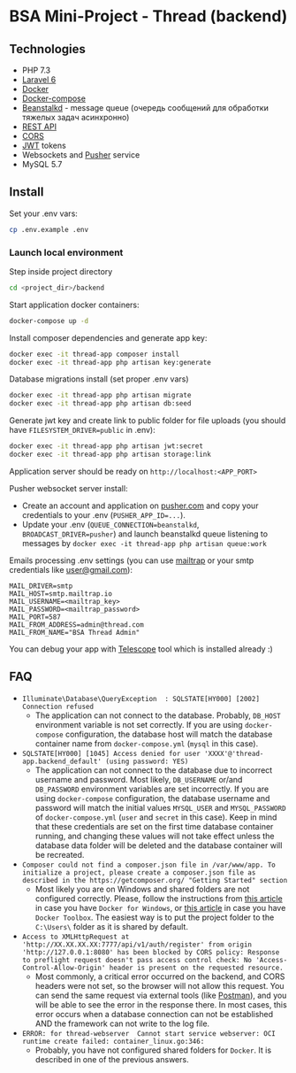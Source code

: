 # BSA Mini-Project - Thread (backend)

## Technologies

* PHP 7.3
* [Laravel 6](https://laravel.com)
* [Docker](https://www.docker.com/)
* [Docker-compose](https://docs.docker.com/compose/)
* [Beanstalkd](https://github.com/beanstalkd/beanstalkd) - message queue (очередь сообщений для обработки тяжелых задач асинхронно)
* [REST API](https://ru.wikipedia.org/wiki/REST)
* [CORS](https://developer.mozilla.org/ru/docs/Web/HTTP/CORS)
* [JWT](https://ru.wikipedia.org/wiki/JSON_Web_Token) tokens
* Websockets and [Pusher](https://pusher.com/) service
* MySQL 5.7

## Install

Set your .env vars:
```bash
cp .env.example .env
```

### Launch local environment

Step inside project directory
```bash
cd <project_dir>/backend
```

Start application docker containers:
``` bash
docker-compose up -d
```

Install composer dependencies and generate app key:
```bash
docker exec -it thread-app composer install
docker exec -it thread-app php artisan key:generate
```

Database migrations install (set proper .env vars)
```bash
docker exec -it thread-app php artisan migrate
docker exec -it thread-app php artisan db:seed
```

Generate jwt key and create link to public folder for file uploads (you should have `FILESYSTEM_DRIVER=public` in .env):
```bash
docker exec -it thread-app php artisan jwt:secret
docker exec -it thread-app php artisan storage:link
```

Application server should be ready on `http://localhost:<APP_PORT>`

Pusher websocket server install:
* Create an account and application on [pusher.com](https://pusher.com/) and copy your credentials to your .env
(`PUSHER_APP_ID=...`).
* Update your .env (`QUEUE_CONNECTION=beanstalkd`, `BROADCAST_DRIVER=pusher`)
 and launch beanstalkd queue listening to messages by `docker exec -it thread-app php artisan queue:work`

Emails processing .env settings (you can use [mailtrap](https://mailtrap.io/) or your smtp credentials like user@gmail.com):
```dotenv
MAIL_DRIVER=smtp
MAIL_HOST=smtp.mailtrap.io
MAIL_USERNAME=<mailtrap_key>
MAIL_PASSWORD=<mailtrap_password>
MAIL_PORT=587
MAIL_FROM_ADDRESS=admin@thread.com
MAIL_FROM_NAME="BSA Thread Admin"
```

You can debug your app with [Telescope](https://laravel.com/docs/6.x/telescope) tool which is installed already :)

## FAQ

* `Illuminate\Database\QueryException  : SQLSTATE[HY000] [2002] Connection refused`
    * The application can not connect to the database. Probably, `DB_HOST` environment variable is not set correctly. If you are using `docker-compose` configuration, the database host will match the database container name from `docker-compose.yml` (`mysql` in this case).
* `SQLSTATE[HY000] [1045] Access denied for user 'XXXX'@'thread-app.backend_default' (using password: YES)`
    * The application can not connect to the database due to incorrect username and password. Most likely, `DB_USERNAME` or/and `DB_PASSWORD` environment variables are set incorrectly. If you are using `docker-compose` configuration, the database username and password will match the initial values `MYSQL_USER` and `MYSQL_PASSWORD` of `docker-compose.yml` (`user` and `secret` in this case). Keep in mind that these credentials are set on the first time database container running, and changing these values will not take effect unless the database data folder will be deleted and the database container will be recreated.
* `Composer could not find a composer.json file in /var/www/app. To initialize a project, please create a composer.json file as described in the https://getcomposer.org/ "Getting Started" section`
    * Most likely you are on Windows and shared folders are not configured correctly. Please, follow the instructions from [this article](https://rominirani.com/docker-on-windows-mounting-host-directories-d96f3f056a2c) in case you have `Docker for Windows`, or [this article](https://github.com/docker/toolbox/issues/796#issuecomment-582267767) in case you have `Docker Toolbox`. The easiest way is to put the project folder to the `C:\Users\` folder as it is shared by default.
* `Access to XMLHttpRequest at 'http://XX.XX.XX.XX:7777/api/v1/auth/register' from origin 'http://127.0.0.1:8080' has been blocked by CORS policy: Response to preflight request doesn't pass access control check: No 'Access-Control-Allow-Origin' header is present on the requested resource.`
    * Most commonly, a critical error occurred on the backend, and CORS headers were not set, so the browser will not allow this request. You can send the same request via external tools (like [Postman](https://www.postman.com/)), and you will be able to see the error in the response there. In most cases, this error occurs when a database connection can not be established AND the framework can not write to the log file.
* `ERROR: for thread-webserver  Cannot start service webserver: OCI runtime create failed: container_linux.go:346:`
    * Probably, you have not configured shared folders for `Docker`. It is described in one of the previous answers.
